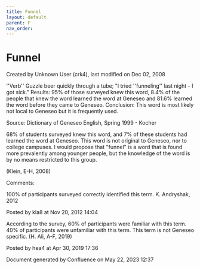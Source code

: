 ```yaml
---
title: Funnel
layout: default
parent: F
nav_order:
---
```


# Funnel

Created by  Unknown User (crk4), last modified on Dec 02, 2008

''Verb'' Guzzle beer quickly through a tube; &quot;I tried ''funneling'' last night - I got sick.&quot; Results: 95% of those surveyed knew this word, 8.4% of the people that knew the word learned the word at Geneseo and 81.6% learned the word before they came to Geneseo. Conclusion: This word is most likely not local to Geneseo but it is frequently used. 

Source: Dictionary of Geneseo English, Spring 1999 - Kocher

68% of students surveyed knew this word, and 7% of these students had learned the word at Geneseo. This word is not original to Geneseo, nor to college campuses. I would propose that &quot;funnel&quot; is a word that is found more prevalently among younger people, but the knowledge of the word is by no means restricted to this group.

(Klein, E-H, 2008)

Comments:

100% of participants surveyed correctly identified this term. K. Andryshak, 2012

Posted by kla8 at Nov 20, 2012 14:04

According to the survey, 60% of participants were familiar with this term. 40% of participants were unfamiliar with this term. This term is not Geneseo specific. (H. Ali, A-F, 2019)

Posted by hea4 at Apr 30, 2019 17:36

Document generated by Confluence on May 22, 2023 12:37


